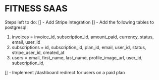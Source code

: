 # FITNESS SAAS

Steps left to do:
[] - Add Stripe Integration
[] - Add the following tables to postgresql:

1. invoices = invoice_id, subscription_id, amount_paid, currency, status, email, user_id
2. subscriptions = id, subscription_id, plan_id, email, user_id, status, stripe_user_id, created_at
3. users = email, first_name, last_name, profile_image_url, user_id, subscription_id,

[] - Implement /dashboard redirect for users on a paid plan
